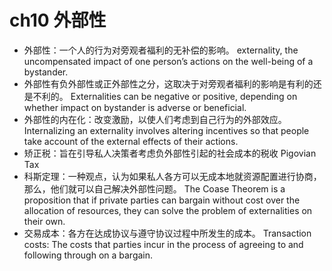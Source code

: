 # ch10 外部性
- 外部性：一个人的行为对旁观者福利的无补偿的影响。
externality, the uncompensated impact of one person’s actions on the well-being of a bystander.
- 外部性有负外部性或正外部性之分，这取决于对旁观者福利的影响是有利的还是不利的。
Externalities can be negative or positive, depending on whether impact on bystander is adverse or beneficial. 
- 外部性的内在化：改变激励，以使人们考虑到自己行为的外部效应。
Internalizing an externality involves altering incentives so that people take account of the external effects of their actions. 
- 矫正税：旨在引导私人决策者考虑负外部性引起的社会成本的税收
 Pigovian Tax
 - 科斯定理：一种观点，认为如果私人各方可以无成本地就资源配置进行协商，那么，他们就可以自己解决外部性问题。
The Coase Theorem is a proposition that if private parties can bargain without cost over the allocation of resources, they can solve the problem of externalities on their own.
- 交易成本：各方在达成协议与遵守协议过程中所发生的成本。
Transaction costs: The costs that parties incur in the process of agreeing to and following through on a bargain. 




